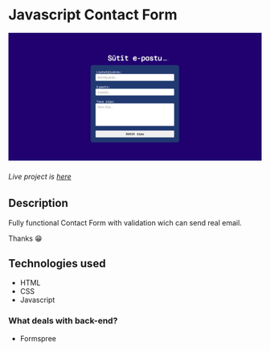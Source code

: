 # Javascript Contact Form
[![JavaScript Contact Form](https://github.com/Kepitss/Javascript-Contact-Form/blob/main/README-IMG.png?raw=true)](https://javascript-contact-form.netlify.app/) 
###### Live project is [here](https://javascript-contact-form.netlify.app/)

## Description
Fully functional Contact Form with validation wich can send real email.

Thanks :grin:

## Technologies used
- HTML
- CSS
- Javascript

### What deals with back-end?
- Formspree

